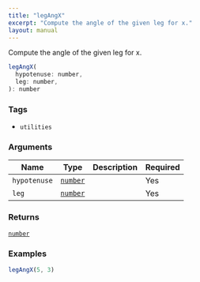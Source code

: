 ```yaml
---
title: "legAngX"
excerpt: "Compute the angle of the given leg for x."
layout: manual
---
```


Compute the angle of the given leg for x.



```js
legAngX(
  hypotenuse: number,
  leg: number,
): number
```

### Tags

* `utilities`


### Arguments

| Name | Type | Description | Required |
|----------|------|-------------|----------|
| `hypotenuse` | [`number`](/docs/kcl/types/number) |  | Yes |
| `leg` | [`number`](/docs/kcl/types/number) |  | Yes |

### Returns

[`number`](/docs/kcl/types/number)


### Examples

```js
legAngX(5, 3)
```


